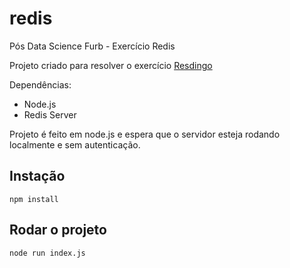 # redis
Pós Data Science Furb - Exercício Redis

Projeto criado para resolver o exercício [Resdingo](https://www.dropbox.com/sh/45stbqgbj2nzuy5/AAB8T7F3gEjLzIzKc8Uqh6g2a/Atividades?dl=0&preview=1.+Exercicios+-+Redis+-+Alunos.pdf&subfolder_nav_tracking=1)

Dependências:

- Node.js
- Redis Server

Projeto é feito em node.js e espera que o servidor esteja rodando localmente e sem autenticação.

## Instação

```
npm install
```
## Rodar o projeto

```
node run index.js
```